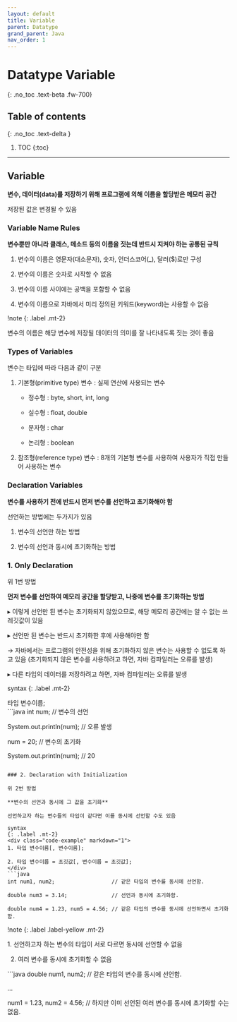 ```yaml
---
layout: default
title: Variable
parent: Datatype
grand_parent: Java
nav_order: 1
---
```


# Datatype Variable
{: .no_toc .text-beta .fw-700}

## Table of contents
{: .no_toc .text-delta }

1. TOC
{:toc}

---

## Variable

**변수, 데이터(data)를 저장하기 위해 프로그램에 의해 이름을 할당받은 메모리 공간**

저장된 값은 변경될 수 있음

### Variable Name Rules

**변수뿐만 아니라 클래스, 메소드 등의 이름을 짓는데 반드시 지켜야 하는 공통된 규칙**

1. 변수의 이름은 영문자(대소문자), 숫자, 언더스코어(_), 달러($)로만 구성

2. 변수의 이름은 숫자로 시작할 수 없음

3. 변수의 이름 사이에는 공백을 포함할 수 없음

4. 변수의 이름으로 자바에서 미리 정의된 키워드(keyword)는 사용할 수 없음

!note
{: .label .mt-2}
<div class="code-example" markdown="1">
변수의 이름은 해당 변수에 저장될 데이터의 의미를 잘 나타내도록 짓는 것이 좋음
</div>

### Types of Variables

변수는 타입에 따라 다음과 같이 구분

1. 기본형(primitive type) 변수 : 실제 연산에 사용되는 변수

    - 정수형 : byte, short, int, long

    - 실수형 : float, double

    - 문자형 : char

    - 논리형 : boolean

2. 참조형(reference type) 변수 : 8개의 기본형 변수를 사용하여 사용자가 직접 만들어 사용하는 변수

### Declaration Variables

**변수를 사용하기 전에 반드시 먼저 변수를 선언하고 초기화해야 함**

선언하는 방법에는 두가지가 있음 

1. 변수의 선언만 하는 방법

2. 변수의 선언과 동시에 초기화하는 방법

### 1. Only Declaration

위 1번 방법

**먼저 변수를 선언하여 메모리 공간을 할당받고, 나중에 변수를 초기화하는 방법**

&#9656; 이렇게 선언만 된 변수는 초기화되지 않았으므로, 해당 메모리 공간에는 알 수 없는 쓰레깃값이 있음

&#9656; 선언만 된 변수는 반드시 초기화한 후에 사용해야만 함

&#8594; 자바에서는 프로그램의 안전성을 위해 초기화하지 않은 변수는 사용할 수 없도록 하고 있음 (초기화되지 않은 변수를 사용하려고 하면, 자바 컴파일러는 오류를 발생)

&#9656; 다른 타입의 데이터를 저장하려고 하면, 자바 컴파일러는 오류를 발생

syntax
{: .label .mt-2}
<div class="code-example" markdown="1">
타입 변수이름;
</div>
```java
int num;                 // 변수의 선언

System.out.println(num); // 오류 발생

num = 20;                // 변수의 초기화

System.out.println(num); // 20
```

### 2. Declaration with Initialization

위 2번 방법

**변수의 선언과 동시에 그 값을 초기화**

선언하고자 하는 변수들의 타입이 같다면 이를 동시에 선언할 수도 있음

syntax
{: .label .mt-2}
<div class="code-example" markdown="1">
1. 타입 변수이름[, 변수이름];

2. 타입 변수이름 = 초깃값[, 변수이름 = 초깃값];
</div>
```java
int num1, num2;                  // 같은 타입의 변수를 동시에 선언함.

double num3 = 3.14;              // 선언과 동시에 초기화함.

double num4 = 1.23, num5 = 4.56; // 같은 타입의 변수를 동시에 선언하면서 초기화함.
```

!note
{: .label .label-yellow .mt-2}
<div class="code-example" markdown="1">
1. 선언하고자 하는 변수의 타입이 서로 다르면 동시에 선언할 수 없음

2. 여러 변수를 동시에 초기화할 수 없음
</div>
```java
double num1, num2;        // 같은 타입의 변수를 동시에 선언함.

...

num1 = 1.23, num2 = 4.56; // 하지만 이미 선언된 여러 변수를 동시에 초기화할 수는 없음.
```

